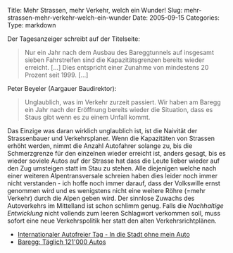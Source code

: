 Title: Mehr Strassen, mehr Verkehr, welch ein Wunder!
Slug: mehr-strassen-mehr-verkehr-welch-ein-wunder
Date: 2005-09-15
Categories:
Type: markdown

Der Tagesanzeiger schreibt auf der Titelseite:

> Nur ein Jahr nach dem Ausbau des Bareggtunnels auf insgesamt sieben Fahrstreifen sind die Kapazitätsgrenzen bereits wieder erreicht. [...] Dies entspricht einer Zunahme von mindestens 20 Prozent seit 1999. [...]

Peter Beyeler (Aargauer Baudirektor):

> Unglaublich, was im Verkehr zurzeit passiert. Wir haben am Baregg ein Jahr nach der Eröffnung bereits wieder die Situation, dass es Staus gibt wenn es zu einem Unfall kommt.

Das Einzige was daran wirklich unglaublich ist, ist die Naivität der Strassenbauer und Verkehrsplaner. Wenn die Kapazitäten von Strassen erhöht werden, nimmt die Anzahl Autofahrer solange zu, bis die Schmerzgrenze für den einzelnen wieder erreicht ist, anders gesagt, bis es wieder soviele Autos auf der Strasse hat dass die Leute lieber wieder auf den Zug umsteigen statt im Stau zu stehen.
Alle diejenigen welche nach einer weiteren Alpentransversale schreien haben dies leider noch immer nicht verstanden - ich hoffe noch immer darauf, dass der Volkswille ernst genommen wird und es wenigstens nicht eine weitere Röhre (=mehr Verkehr) durch die Alpen geben wird. Der sinnlose Zuwachs des Autoverkehrs im Mittelland ist schon schlimm genug.
Falls die _Nachhaltige Entwicklung_ nicht vollends zum leeren Schlagwort verkommen soll, muss sofort eine neue Verkehrspolitik her statt den alten Verkehrsrichtplänen.

- [Internationaler Autofreier Tag - In die Stadt ohne mein Auto](http://www.22september.ch/)
- [Baregg: Täglich 121'000 Autos](http://www.tagesanzeiger.ch/dyn/news/zuerich/540404.html)
